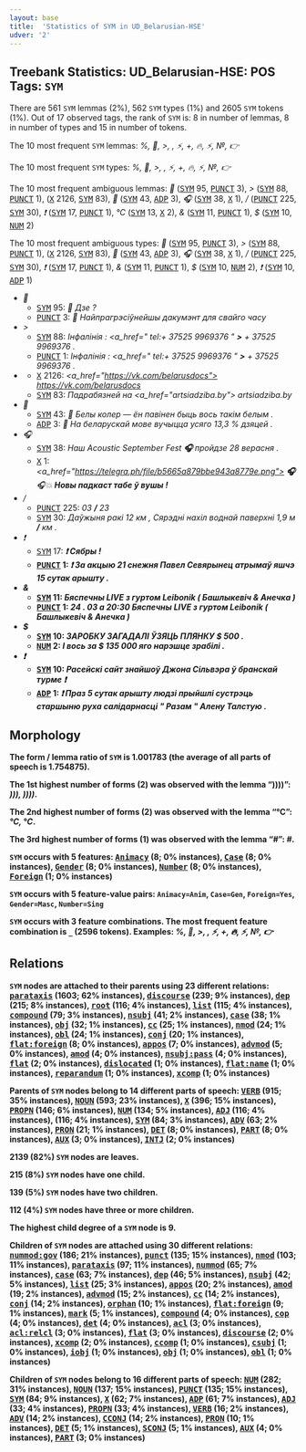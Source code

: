 ```yaml
---
layout: base
title:  'Statistics of SYM in UD_Belarusian-HSE'
udver: '2'
---
```


## Treebank Statistics: UD_Belarusian-HSE: POS Tags: `SYM`

There are 561 `SYM` lemmas (2%), 562 `SYM` types (1%) and 2605 `SYM` tokens (1%).
Out of 17 observed tags, the rank of `SYM` is: 8 in number of lemmas, 8 in number of types and 15 in number of tokens.

The 10 most frequent `SYM` lemmas: <em>%, 📌, >, </a>, ⚡, +, 🔥, ⚡️, №, 👉</em>

The 10 most frequent `SYM` types:  <em>%, 📌, >, </a>, ⚡, +, 🔥, ⚡️, №, 👉</em>

The 10 most frequent ambiguous lemmas: <em>📌</em> (<tt><a href="be_hse-pos-SYM.html">SYM</a></tt> 95, <tt><a href="be_hse-pos-PUNCT.html">PUNCT</a></tt> 3), <em>></em> (<tt><a href="be_hse-pos-SYM.html">SYM</a></tt> 88, <tt><a href="be_hse-pos-PUNCT.html">PUNCT</a></tt> 1), <em></a></em> (<tt><a href="be_hse-pos-X.html">X</a></tt> 2126, <tt><a href="be_hse-pos-SYM.html">SYM</a></tt> 83), <em>🔹</em> (<tt><a href="be_hse-pos-SYM.html">SYM</a></tt> 43, <tt><a href="be_hse-pos-ADP.html">ADP</a></tt> 3), <em>🎧</em> (<tt><a href="be_hse-pos-SYM.html">SYM</a></tt> 38, <tt><a href="be_hse-pos-X.html">X</a></tt> 1), <em>/</em> (<tt><a href="be_hse-pos-PUNCT.html">PUNCT</a></tt> 225, <tt><a href="be_hse-pos-SYM.html">SYM</a></tt> 30), <em>❗️</em> (<tt><a href="be_hse-pos-SYM.html">SYM</a></tt> 17, <tt><a href="be_hse-pos-PUNCT.html">PUNCT</a></tt> 1), <em>°C</em> (<tt><a href="be_hse-pos-SYM.html">SYM</a></tt> 13, <tt><a href="be_hse-pos-X.html">X</a></tt> 2), <em>&amp;</em> (<tt><a href="be_hse-pos-SYM.html">SYM</a></tt> 11, <tt><a href="be_hse-pos-PUNCT.html">PUNCT</a></tt> 1), <em>$</em> (<tt><a href="be_hse-pos-SYM.html">SYM</a></tt> 10, <tt><a href="be_hse-pos-NUM.html">NUM</a></tt> 2)

The 10 most frequent ambiguous types:  <em>📌</em> (<tt><a href="be_hse-pos-SYM.html">SYM</a></tt> 95, <tt><a href="be_hse-pos-PUNCT.html">PUNCT</a></tt> 3), <em>></em> (<tt><a href="be_hse-pos-SYM.html">SYM</a></tt> 88, <tt><a href="be_hse-pos-PUNCT.html">PUNCT</a></tt> 1), <em></a></em> (<tt><a href="be_hse-pos-X.html">X</a></tt> 2126, <tt><a href="be_hse-pos-SYM.html">SYM</a></tt> 83), <em>🔹</em> (<tt><a href="be_hse-pos-SYM.html">SYM</a></tt> 43, <tt><a href="be_hse-pos-ADP.html">ADP</a></tt> 3), <em>🎧</em> (<tt><a href="be_hse-pos-SYM.html">SYM</a></tt> 38, <tt><a href="be_hse-pos-X.html">X</a></tt> 1), <em>/</em> (<tt><a href="be_hse-pos-PUNCT.html">PUNCT</a></tt> 225, <tt><a href="be_hse-pos-SYM.html">SYM</a></tt> 30), <em>❗️</em> (<tt><a href="be_hse-pos-SYM.html">SYM</a></tt> 17, <tt><a href="be_hse-pos-PUNCT.html">PUNCT</a></tt> 1), <em>&amp;</em> (<tt><a href="be_hse-pos-SYM.html">SYM</a></tt> 11, <tt><a href="be_hse-pos-PUNCT.html">PUNCT</a></tt> 1), <em>$</em> (<tt><a href="be_hse-pos-SYM.html">SYM</a></tt> 10, <tt><a href="be_hse-pos-NUM.html">NUM</a></tt> 2), <em>❗</em> (<tt><a href="be_hse-pos-SYM.html">SYM</a></tt> 10, <tt><a href="be_hse-pos-ADP.html">ADP</a></tt> 1)


* <em>📌</em>
  * <tt><a href="be_hse-pos-SYM.html">SYM</a></tt> 95: <em><b>📌</b> Дзе ?</em>
  * <tt><a href="be_hse-pos-PUNCT.html">PUNCT</a></tt> 3: <em><b>📌</b> Найпрагрэсіўнейшы дакумэнт для свайго часу</em>
* <em>></em>
  * <tt><a href="be_hse-pos-SYM.html">SYM</a></tt> 88: <em>Інфалінія : <a_href=" tel:+ 37525 9969376 " <b>></b> + 37525 9969376 </a> .</em>
  * <tt><a href="be_hse-pos-PUNCT.html">PUNCT</a></tt> 1: <em>Інфалінія : <a_href=" tel:+ 37525 9969376 " <b>></b> + 37525 9969376 </a> .</em>
* <em></a></em>
  * <tt><a href="be_hse-pos-X.html">X</a></tt> 2126: <em><a_href="https://vk.com/belarusdocs"> https://vk.com/belarusdocs <b></a></b></em>
  * <tt><a href="be_hse-pos-SYM.html">SYM</a></tt> 83: <em>Падрабязней на <a_href="artsiadziba.by"> artsiadziba.by <b></a></b></em>
* <em>🔹</em>
  * <tt><a href="be_hse-pos-SYM.html">SYM</a></tt> 43: <em><b>🔹</b> Белы колер — ён павінен быць вось такім белым .</em>
  * <tt><a href="be_hse-pos-ADP.html">ADP</a></tt> 3: <em><b>🔹</b> На беларускай мове вучыцца усяго 13,3 % дзяцей .</em>
* <em>🎧</em>
  * <tt><a href="be_hse-pos-SYM.html">SYM</a></tt> 38: <em>Наш Acoustic September Fest <b>🎧</b> пройдзе 28 верасня .</em>
  * <tt><a href="be_hse-pos-X.html">X</a></tt> 1: <em><a_href="https://telegra.ph/file/b5665a879bbe943a8779e.png"> <b>🎧</b> </a> 🎧💥 <strong> Новы падкаст табе ў вушы ! </strong></em>
* <em>/</em>
  * <tt><a href="be_hse-pos-PUNCT.html">PUNCT</a></tt> 225: <em>03 <b>/</b> 23</em>
  * <tt><a href="be_hse-pos-SYM.html">SYM</a></tt> 30: <em>Даўжыня ракі 12 км , Сярэдні нахіл воднай паверхні 1,9 м <b>/</b> км .</em>
* <em>❗️</em>
  * <tt><a href="be_hse-pos-SYM.html">SYM</a></tt> 17: <em><strong> <b>❗️</b> Сябры !</em>
  * <tt><a href="be_hse-pos-PUNCT.html">PUNCT</a></tt> 1: <em><b>❗️</b> За акцыю 21 снежня <strong> Павел Севярынец </strong> атрымаў яшчэ 15 сутак арышту .</em>
* <em>&amp;</em>
  * <tt><a href="be_hse-pos-SYM.html">SYM</a></tt> 11: <em>Бяспечны LIVE з гуртом Leibonik ( Башлыкевіч <b>&amp;</b> Анечка )</em>
  * <tt><a href="be_hse-pos-PUNCT.html">PUNCT</a></tt> 1: <em>24 . 03 а 20:30 Бяспечны LIVE з гуртом Leibonik ( Башлыкевіч <b>&amp;</b> Анечка )</em>
* <em>$</em>
  * <tt><a href="be_hse-pos-SYM.html">SYM</a></tt> 10: <em>ЗАРОБКУ ЗАГАДАЛІ ЎЗЯЦЬ ПЛЯНКУ <b>$</b> 500 .</em>
  * <tt><a href="be_hse-pos-NUM.html">NUM</a></tt> 2: <em>І вось за <b>$</b> 135 000 яго нарэшце зрабілі .</em>
* <em>❗</em>
  * <tt><a href="be_hse-pos-SYM.html">SYM</a></tt> 10: <em>Расейскі сайт знайшоў Джона Сільвэра ў бранскай турме <b>❗</b></em>
  * <tt><a href="be_hse-pos-ADP.html">ADP</a></tt> 1: <em><b>❗</b> Праз 5 сутак арышту людзі прыйшлі сустрэць старшыню руха салідарнасці " Разам " Алену Талстую .</em>

## Morphology

The form / lemma ratio of `SYM` is 1.001783 (the average of all parts of speech is 1.754875).

The 1st highest number of forms (2) was observed with the lemma “))))”: <em>))), ))))</em>.

The 2nd highest number of forms (2) was observed with the lemma “°C”: <em>°C, °С</em>.

The 3rd highest number of forms (1) was observed with the lemma “#”: <em>#</em>.

`SYM` occurs with 5 features: <tt><a href="be_hse-feat-Animacy.html">Animacy</a></tt> (8; 0% instances), <tt><a href="be_hse-feat-Case.html">Case</a></tt> (8; 0% instances), <tt><a href="be_hse-feat-Gender.html">Gender</a></tt> (8; 0% instances), <tt><a href="be_hse-feat-Number.html">Number</a></tt> (8; 0% instances), <tt><a href="be_hse-feat-Foreign.html">Foreign</a></tt> (1; 0% instances)

`SYM` occurs with 5 feature-value pairs: `Animacy=Anim`, `Case=Gen`, `Foreign=Yes`, `Gender=Masc`, `Number=Sing`

`SYM` occurs with 3 feature combinations.
The most frequent feature combination is `_` (2596 tokens).
Examples: <em>%, 📌, >, </a>, ⚡, +, 🔥, ⚡️, №, 👉</em>


## Relations

`SYM` nodes are attached to their parents using 23 different relations: <tt><a href="be_hse-dep-parataxis.html">parataxis</a></tt> (1603; 62% instances), <tt><a href="be_hse-dep-discourse.html">discourse</a></tt> (239; 9% instances), <tt><a href="be_hse-dep-dep.html">dep</a></tt> (215; 8% instances), <tt><a href="be_hse-dep-root.html">root</a></tt> (116; 4% instances), <tt><a href="be_hse-dep-list.html">list</a></tt> (115; 4% instances), <tt><a href="be_hse-dep-compound.html">compound</a></tt> (79; 3% instances), <tt><a href="be_hse-dep-nsubj.html">nsubj</a></tt> (41; 2% instances), <tt><a href="be_hse-dep-case.html">case</a></tt> (38; 1% instances), <tt><a href="be_hse-dep-obj.html">obj</a></tt> (32; 1% instances), <tt><a href="be_hse-dep-cc.html">cc</a></tt> (25; 1% instances), <tt><a href="be_hse-dep-nmod.html">nmod</a></tt> (24; 1% instances), <tt><a href="be_hse-dep-obl.html">obl</a></tt> (24; 1% instances), <tt><a href="be_hse-dep-conj.html">conj</a></tt> (20; 1% instances), <tt><a href="be_hse-dep-flat-foreign.html">flat:foreign</a></tt> (8; 0% instances), <tt><a href="be_hse-dep-appos.html">appos</a></tt> (7; 0% instances), <tt><a href="be_hse-dep-advmod.html">advmod</a></tt> (5; 0% instances), <tt><a href="be_hse-dep-amod.html">amod</a></tt> (4; 0% instances), <tt><a href="be_hse-dep-nsubj-pass.html">nsubj:pass</a></tt> (4; 0% instances), <tt><a href="be_hse-dep-flat.html">flat</a></tt> (2; 0% instances), <tt><a href="be_hse-dep-dislocated.html">dislocated</a></tt> (1; 0% instances), <tt><a href="be_hse-dep-flat-name.html">flat:name</a></tt> (1; 0% instances), <tt><a href="be_hse-dep-reparandum.html">reparandum</a></tt> (1; 0% instances), <tt><a href="be_hse-dep-xcomp.html">xcomp</a></tt> (1; 0% instances)

Parents of `SYM` nodes belong to 14 different parts of speech: <tt><a href="be_hse-pos-VERB.html">VERB</a></tt> (915; 35% instances), <tt><a href="be_hse-pos-NOUN.html">NOUN</a></tt> (593; 23% instances), <tt><a href="be_hse-pos-X.html">X</a></tt> (396; 15% instances), <tt><a href="be_hse-pos-PROPN.html">PROPN</a></tt> (146; 6% instances), <tt><a href="be_hse-pos-NUM.html">NUM</a></tt> (134; 5% instances), <tt><a href="be_hse-pos-ADJ.html">ADJ</a></tt> (116; 4% instances),  (116; 4% instances), <tt><a href="be_hse-pos-SYM.html">SYM</a></tt> (84; 3% instances), <tt><a href="be_hse-pos-ADV.html">ADV</a></tt> (63; 2% instances), <tt><a href="be_hse-pos-PRON.html">PRON</a></tt> (21; 1% instances), <tt><a href="be_hse-pos-DET.html">DET</a></tt> (8; 0% instances), <tt><a href="be_hse-pos-PART.html">PART</a></tt> (8; 0% instances), <tt><a href="be_hse-pos-AUX.html">AUX</a></tt> (3; 0% instances), <tt><a href="be_hse-pos-INTJ.html">INTJ</a></tt> (2; 0% instances)

2139 (82%) `SYM` nodes are leaves.

215 (8%) `SYM` nodes have one child.

139 (5%) `SYM` nodes have two children.

112 (4%) `SYM` nodes have three or more children.

The highest child degree of a `SYM` node is 9.

Children of `SYM` nodes are attached using 30 different relations: <tt><a href="be_hse-dep-nummod-gov.html">nummod:gov</a></tt> (186; 21% instances), <tt><a href="be_hse-dep-punct.html">punct</a></tt> (135; 15% instances), <tt><a href="be_hse-dep-nmod.html">nmod</a></tt> (103; 11% instances), <tt><a href="be_hse-dep-parataxis.html">parataxis</a></tt> (97; 11% instances), <tt><a href="be_hse-dep-nummod.html">nummod</a></tt> (65; 7% instances), <tt><a href="be_hse-dep-case.html">case</a></tt> (63; 7% instances), <tt><a href="be_hse-dep-dep.html">dep</a></tt> (46; 5% instances), <tt><a href="be_hse-dep-nsubj.html">nsubj</a></tt> (42; 5% instances), <tt><a href="be_hse-dep-list.html">list</a></tt> (25; 3% instances), <tt><a href="be_hse-dep-appos.html">appos</a></tt> (20; 2% instances), <tt><a href="be_hse-dep-amod.html">amod</a></tt> (19; 2% instances), <tt><a href="be_hse-dep-advmod.html">advmod</a></tt> (15; 2% instances), <tt><a href="be_hse-dep-cc.html">cc</a></tt> (14; 2% instances), <tt><a href="be_hse-dep-conj.html">conj</a></tt> (14; 2% instances), <tt><a href="be_hse-dep-orphan.html">orphan</a></tt> (10; 1% instances), <tt><a href="be_hse-dep-flat-foreign.html">flat:foreign</a></tt> (9; 1% instances), <tt><a href="be_hse-dep-mark.html">mark</a></tt> (5; 1% instances), <tt><a href="be_hse-dep-compound.html">compound</a></tt> (4; 0% instances), <tt><a href="be_hse-dep-cop.html">cop</a></tt> (4; 0% instances), <tt><a href="be_hse-dep-det.html">det</a></tt> (4; 0% instances), <tt><a href="be_hse-dep-acl.html">acl</a></tt> (3; 0% instances), <tt><a href="be_hse-dep-acl-relcl.html">acl:relcl</a></tt> (3; 0% instances), <tt><a href="be_hse-dep-flat.html">flat</a></tt> (3; 0% instances), <tt><a href="be_hse-dep-discourse.html">discourse</a></tt> (2; 0% instances), <tt><a href="be_hse-dep-xcomp.html">xcomp</a></tt> (2; 0% instances), <tt><a href="be_hse-dep-ccomp.html">ccomp</a></tt> (1; 0% instances), <tt><a href="be_hse-dep-csubj.html">csubj</a></tt> (1; 0% instances), <tt><a href="be_hse-dep-iobj.html">iobj</a></tt> (1; 0% instances), <tt><a href="be_hse-dep-obj.html">obj</a></tt> (1; 0% instances), <tt><a href="be_hse-dep-obl.html">obl</a></tt> (1; 0% instances)

Children of `SYM` nodes belong to 16 different parts of speech: <tt><a href="be_hse-pos-NUM.html">NUM</a></tt> (282; 31% instances), <tt><a href="be_hse-pos-NOUN.html">NOUN</a></tt> (137; 15% instances), <tt><a href="be_hse-pos-PUNCT.html">PUNCT</a></tt> (135; 15% instances), <tt><a href="be_hse-pos-SYM.html">SYM</a></tt> (84; 9% instances), <tt><a href="be_hse-pos-X.html">X</a></tt> (62; 7% instances), <tt><a href="be_hse-pos-ADP.html">ADP</a></tt> (61; 7% instances), <tt><a href="be_hse-pos-ADJ.html">ADJ</a></tt> (33; 4% instances), <tt><a href="be_hse-pos-PROPN.html">PROPN</a></tt> (33; 4% instances), <tt><a href="be_hse-pos-VERB.html">VERB</a></tt> (16; 2% instances), <tt><a href="be_hse-pos-ADV.html">ADV</a></tt> (14; 2% instances), <tt><a href="be_hse-pos-CCONJ.html">CCONJ</a></tt> (14; 2% instances), <tt><a href="be_hse-pos-PRON.html">PRON</a></tt> (10; 1% instances), <tt><a href="be_hse-pos-DET.html">DET</a></tt> (5; 1% instances), <tt><a href="be_hse-pos-SCONJ.html">SCONJ</a></tt> (5; 1% instances), <tt><a href="be_hse-pos-AUX.html">AUX</a></tt> (4; 0% instances), <tt><a href="be_hse-pos-PART.html">PART</a></tt> (3; 0% instances)


